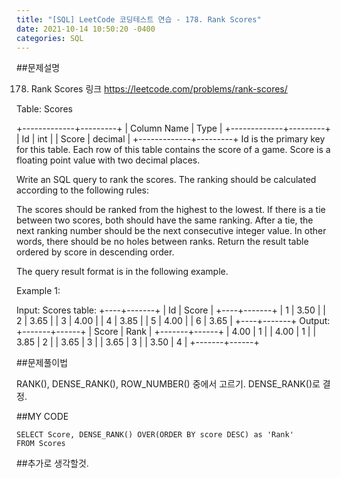 ```yaml
---
title: "[SQL] LeetCode 코딩테스트 연습 - 178. Rank Scores"
date: 2021-10-14 10:50:20 -0400
categories: SQL
---
```




##문제설명

178. Rank Scores
링크
https://leetcode.com/problems/rank-scores/


Table: Scores

+-------------+---------+
| Column Name | Type    |
+-------------+---------+
| Id          | int     |
| Score       | decimal |
+-------------+---------+
Id is the primary key for this table.
Each row of this table contains the score of a game. Score is a floating point value with two decimal places.
 

Write an SQL query to rank the scores. The ranking should be calculated according to the following rules:

The scores should be ranked from the highest to the lowest.
If there is a tie between two scores, both should have the same ranking.
After a tie, the next ranking number should be the next consecutive integer value. In other words, there should be no holes between ranks.
Return the result table ordered by score in descending order.

The query result format is in the following example.

 

Example 1:

Input: 
Scores table:
+----+-------+
| Id | Score |
+----+-------+
| 1  | 3.50  |
| 2  | 3.65  |
| 3  | 4.00  |
| 4  | 3.85  |
| 5  | 4.00  |
| 6  | 3.65  |
+----+-------+
Output: 
+-------+------+
| Score | Rank |
+-------+------+
| 4.00  | 1    |
| 4.00  | 1    |
| 3.85  | 2    |
| 3.65  | 3    |
| 3.65  | 3    |
| 3.50  | 4    |
+-------+------+

##문제풀이법

RANK(), DENSE_RANK(), ROW_NUMBER() 중에서 고르기. 
DENSE_RANK()로 결정.


##MY CODE


```
SELECT Score, DENSE_RANK() OVER(ORDER BY score DESC) as 'Rank'
FROM Scores
```

##추가로 생각할것.
